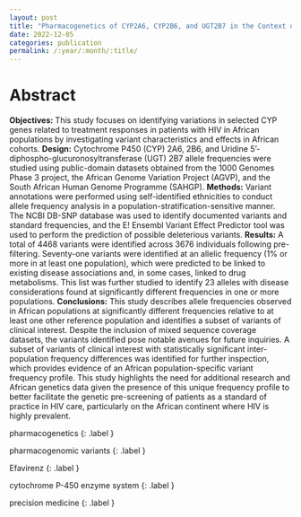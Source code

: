 ```yaml
---
layout: post
title: "Pharmacogenetics of CYP2A6, CYP2B6, and UGT2B7 in the Context of HIV Treatments in African Populations"
date: 2022-12-05
categories: publication
permalink: /:year/:month/:title/
---
```


# Abstract

**Objectives:** This study focuses on identifying variations in selected CYP genes related to treatment responses in patients with HIV in African populations by investigating variant characteristics and effects in African cohorts. **Design:** Cytochrome P450 (CYP) 2A6, 2B6, and Uridine 5’-diphospho-glucuronosyltransferase (UGT) 2B7 allele frequencies were studied using public-domain datasets obtained from the 1000 Genomes Phase 3 project, the African Genome Variation Project (AGVP), and the South African Human Genome Programme (SAHGP). **Methods:** Variant annotations were performed using<!--end sample--> self-identified ethnicities to conduct allele frequency analysis in a population-stratification-sensitive manner. The NCBI DB-SNP database was used to identify documented variants and standard frequencies, and the E! Ensembl Variant Effect Predictor tool was used to perform the prediction of possible deleterious variants. **Results:** A total of 4468 variants were identified across 3676 individuals following pre-filtering. Seventy-one variants were identified at an allelic frequency (1% or more in at least one population), which were predicted to be linked to existing disease associations and, in some cases, linked to drug metabolisms. This list was further studied to identify 23 alleles with disease considerations found at significantly different frequencies in one or more populations. **Conclusions:** This study describes allele frequencies observed in African populations at significantly different frequencies relative to at least one other reference population and identifies a subset of variants of clinical interest. Despite the inclusion of mixed sequence coverage datasets, the variants identified pose notable avenues for future inquiries. A subset of variants of clinical interest with statistically significant inter-population frequency differences was identified for further inspection, which provides evidence of an African population-specific variant frequency profile. This study highlights the need for additional research and African genetics data given the presence of this unique frequency profile to better facilitate the genetic pre-screening of patients as a standard of practice in HIV care, particularly on the African continent where HIV is highly prevalent.

pharmacogenetics
{: .label }

pharmacogenomic variants
{: .label }

Efavirenz
{: .label }

cytochrome P-450 enzyme system
{: .label }

precision medicine
{: .label }
